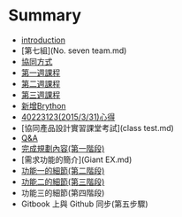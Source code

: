 # Summary

* [introduction](README.md)
* [第七組](No. seven team.md)
* [協同方式](chapter-2.md)
* [第一週課程](chapter-3.md)
* [第二週課程](chapter-4.md)
* [第三週課程](chapter-5.md)
* [新增Brython](chapter-6.md)
* [40223123(2015/3/31)心得](40223123.md)
* [協同產品設計實習課堂考試](class test.md)
* [Q&A](q&a.md)
* [完成規劃內容(第一階段)](Giant-1.md)
* [需求功能的簡介](Giant EX.md)
* [功能一的細節(第二階段)](Giant-2.md)
* [功能二的細節(第三階段)](Giant-3.md)
* 功能三的細節(第四階段)
* Gitbook 上與 Github 同步(第五步驟)

